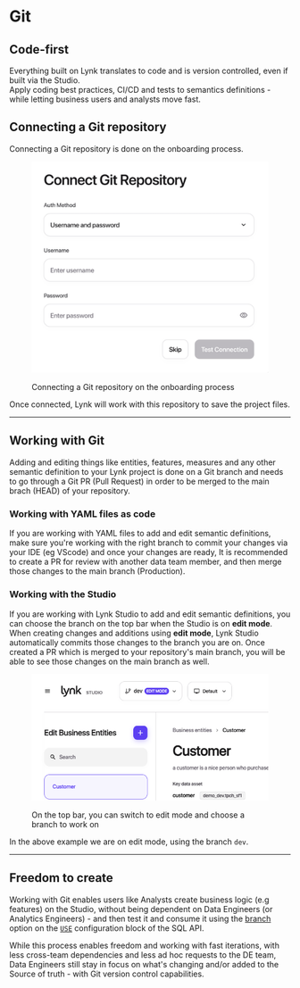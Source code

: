 # Git

## Code-first

Everything built on Lynk translates to code and is version controlled, even if built via the Studio.\
Apply coding best practices, CI/CD and tests to semantics definitions - while letting business users and analysts move fast.

## Connecting a Git repository

Connecting a Git repository is done on the onboarding process.&#x20;

<figure><img src="../../.gitbook/assets/image (1) (1) (1).png" alt=""><figcaption><p>Connecting a Git repository on the onboarding process</p></figcaption></figure>

Once connected, Lynk will work with this repository to save the project files.&#x20;

***

## Working with Git

Adding and editing things like entities, features, measures and any other semantic definition to your Lynk project is done on a Git branch and needs to go through a Git PR (Pull Request) in order to be merged to the main brach (HEAD) of your repository.

### Working with YAML files as code

If you are working with YAML files to add and edit semantic definitions, make sure you're working with the right branch to commit your changes via your IDE (eg VScode) and once your changes are ready, It is recommended to create a PR for review with another data team member, and then merge those changes to the main branch (Production).

### Working with the Studio

If you are working with Lynk Studio to add and edit semantic definitions, you can choose the branch on the top bar when the Studio is on **edit mode**. When creating changes and additions using **edit mode**, Lynk Studio automatically commits those changes to the branch you are on. Once created a PR which is merged to your repository's main branch, you will be able to see those changes on the main branch as well.&#x20;

<figure><img src="../../.gitbook/assets/image (2) (1).png" alt=""><figcaption><p>On the top bar, you can switch to edit mode and choose a branch to work on</p></figcaption></figure>

In the above example we are on edit mode, using the branch `dev`.

***

## Freedom to create

Working with Git enables users like Analysts create business logic (e.g features) on the Studio, without being dependent on Data Engineers (or Analytics Engineers) - and then test it and consume it using the [branch](../consume-and-apis/sql-api.md#branch) option on the [`USE`](../consume-and-apis/sql-api.md#use) configuration block of the SQL API.

While this process enables freedom and working with fast iterations,  with less cross-team dependencies and less ad hoc requests to the DE team, Data Engineers still stay in focus on what's changing and/or added to the Source of truth - with Git version control capabilities.&#x20;

